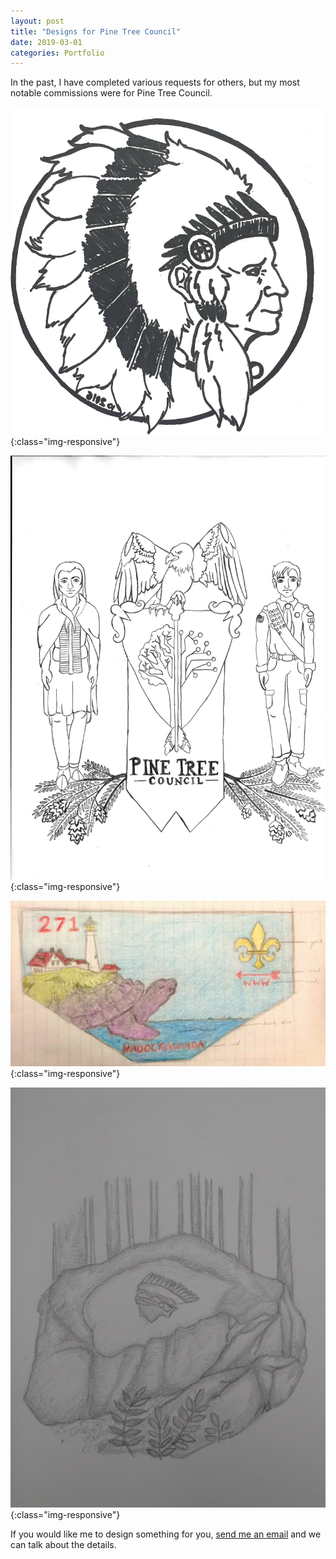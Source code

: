 ```yaml
---
layout: post
title: "Designs for Pine Tree Council"
date: 2019-03-01
categories: Portfolio
---
```


In the past, I have completed various requests for others, but my most notable commissions were for Pine Tree Council.

![Bomazeen Logo](/resources/images/bomazeen-logo.jpg){:class="img-responsive"}

![2017 Staff](/resources/images/2017-staff.jpg){:class="img-responsive"}

![Madockawanda](/resources/images/madockawanda.jpg){:class="img-responsive"}

![2018 Camp](/resources/images/2018-camp.jpg){:class="img-responsive"}

If you would like me to design something for you, [send me an email](mailto:kyaradawbin@gmail.com) and we can talk about the details.
